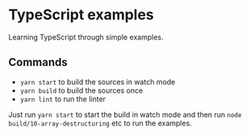 # TypeScript examples

Learning TypeScript through simple examples.

## Commands

- `yarn start` to build the sources in watch mode
- `yarn build` to build the sources once
- `yarn lint` to run the linter

Just run `yarn start` to start the build in watch mode and then run `node build/10-array-destructuring` etc to run the examples.